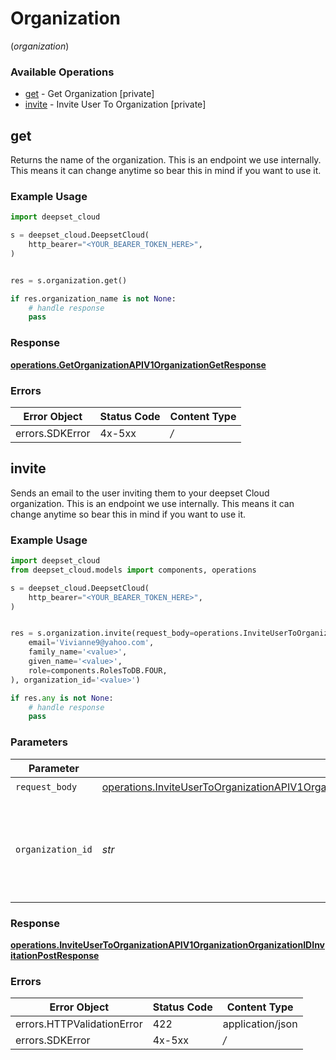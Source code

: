 # Organization
(*organization*)

### Available Operations

* [get](#get) - Get Organization [private]
* [invite](#invite) - Invite User To Organization [private]

## get

Returns the name of the organization. This is an endpoint we use internally. This means it can change anytime so bear this in mind if you want to use it.

### Example Usage

```python
import deepset_cloud

s = deepset_cloud.DeepsetCloud(
    http_bearer="<YOUR_BEARER_TOKEN_HERE>",
)


res = s.organization.get()

if res.organization_name is not None:
    # handle response
    pass
```


### Response

**[operations.GetOrganizationAPIV1OrganizationGetResponse](../../models/operations/getorganizationapiv1organizationgetresponse.md)**
### Errors

| Error Object    | Status Code     | Content Type    |
| --------------- | --------------- | --------------- |
| errors.SDKError | 4x-5xx          | */*             |

## invite

Sends an email to the user inviting them to your deepset Cloud organization. This is an endpoint we use internally. This means it can change anytime so bear this in mind if you want to use it.

### Example Usage

```python
import deepset_cloud
from deepset_cloud.models import components, operations

s = deepset_cloud.DeepsetCloud(
    http_bearer="<YOUR_BEARER_TOKEN_HERE>",
)


res = s.organization.invite(request_body=operations.InviteUserToOrganizationAPIV1OrganizationOrganizationIDInvitationPostInvitationRequest(
    email='Vivianne9@yahoo.com',
    family_name='<value>',
    given_name='<value>',
    role=components.RolesToDB.FOUR,
), organization_id='<value>')

if res.any is not None:
    # handle response
    pass
```

### Parameters

| Parameter                                                                                                                                                                                                              | Type                                                                                                                                                                                                                   | Required                                                                                                                                                                                                               | Description                                                                                                                                                                                                            |
| ---------------------------------------------------------------------------------------------------------------------------------------------------------------------------------------------------------------------- | ---------------------------------------------------------------------------------------------------------------------------------------------------------------------------------------------------------------------- | ---------------------------------------------------------------------------------------------------------------------------------------------------------------------------------------------------------------------- | ---------------------------------------------------------------------------------------------------------------------------------------------------------------------------------------------------------------------- |
| `request_body`                                                                                                                                                                                                         | [operations.InviteUserToOrganizationAPIV1OrganizationOrganizationIDInvitationPostInvitationRequest](../../models/operations/inviteusertoorganizationapiv1organizationorganizationidinvitationpostinvitationrequest.md) | :heavy_check_mark:                                                                                                                                                                                                     | N/A                                                                                                                                                                                                                    |
| `organization_id`                                                                                                                                                                                                      | *str*                                                                                                                                                                                                                  | :heavy_check_mark:                                                                                                                                                                                                     | A unique identifier of the organization. You can obtain it from Get Organization.                                                                                                                                      |


### Response

**[operations.InviteUserToOrganizationAPIV1OrganizationOrganizationIDInvitationPostResponse](../../models/operations/inviteusertoorganizationapiv1organizationorganizationidinvitationpostresponse.md)**
### Errors

| Error Object               | Status Code                | Content Type               |
| -------------------------- | -------------------------- | -------------------------- |
| errors.HTTPValidationError | 422                        | application/json           |
| errors.SDKError            | 4x-5xx                     | */*                        |
